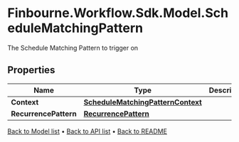 # Finbourne.Workflow.Sdk.Model.ScheduleMatchingPattern
The Schedule Matching Pattern to trigger on

## Properties

Name | Type | Description | Notes
------------ | ------------- | ------------- | -------------
**Context** | [**ScheduleMatchingPatternContext**](ScheduleMatchingPatternContext.md) |  | 
**RecurrencePattern** | [**RecurrencePattern**](RecurrencePattern.md) |  | 

[Back to Model list](../README.md#documentation-for-models) &#8226; [Back to API list](../README.md#documentation-for-api-endpoints) &#8226; [Back to README](../README.md)


